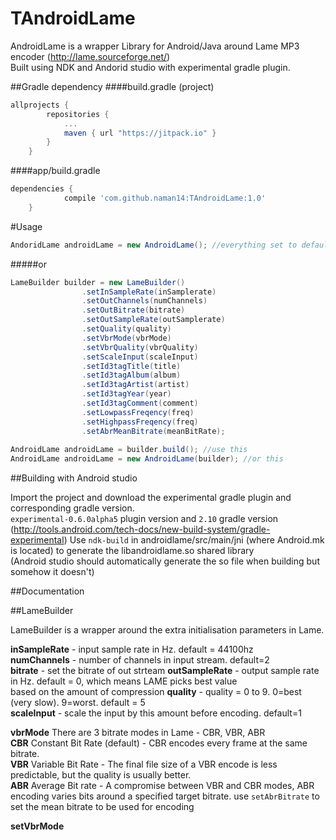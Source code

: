 # TAndroidLame

AndroidLame is a wrapper Library for Android/Java around Lame MP3 encoder (http://lame.sourceforge.net/)   
Built using NDK and Andorid studio with experimental gradle plugin.

##Gradle dependency
####build.gradle (project)
```gradle
allprojects {
		repositories {
			...
			maven { url "https://jitpack.io" }
		}
	}
```
####app/build.gradle
```gradle
dependencies {
	        compile 'com.github.naman14:TAndroidLame:1.0'
	}
```	

#Usage

```java
AndoridLame androidLame = new AndroidLame(); //everything set to defaults
```
#####or

```java
LameBuilder builder = new LameBuilder()
                .setInSampleRate(inSamplerate)
                .setOutChannels(numChannels)
                .setOutBitrate(bitrate)
                .setOutSampleRate(outSamplerate)
                .setQuality(quality)
                .setVbrMode(vbrMode)
                .setVbrQuality(vbrQuality)
                .setScaleInput(scaleInput)
                .setId3tagTitle(title)
                .setId3tagAlbum(album)
                .setId3tagArtist(artist)
                .setId3tagYear(year)
                .setId3tagComment(comment)
                .setLowpassFreqency(freq)
                .setHighpassFreqency(freq)
                .setAbrMeanBitrate(meanBitRate);
              
AndroidLame androidLame = builder.build(); //use this
AndroidLame androidLame = new AndroidLame(builder); //or this
```
##Building with Android studio

Import the project and download the experimental gradle plugin and corresponding gradle version.  
`experimental-0.6.0alpha5` plugin version and `2.10` gradle version  
(http://tools.android.com/tech-docs/new-build-system/gradle-experimental)
Use `ndk-build` in androidlame/src/main/jni (where Android.mk is located) to generate the libandroidlame.so shared library  
(Android studio should automatically generate the so file when building but somehow it doesn't)

##Documentation

##LameBuilder

LameBuilder is a wrapper around the extra initialisation parameters in Lame.

**inSampleRate** - input sample rate in Hz.  default = 44100hz   
**numChannels** - number of channels in input stream. default=2  
**bitrate** - set the bitrate of out strteam
**outSampleRate** -   output sample rate in Hz.  default = 0, which means LAME picks best value  
  based on the amount of compression
**quality** - quality = 0 to 9.  0=best (very slow).  9=worst. default = 5  
**scaleInput** - scale the input by this amount before encoding.  default=1    

**vbrMode**
There are 3 bitrate modes in Lame - CBR, VBR, ABR  
**CBR** Constant Bit Rate (default) - CBR encodes every frame at the same bitrate.  
**VBR** Variable Bit Rate  - The final file size of a VBR encode is less predictable, but the quality is usually better.  
**ABR** Average Bit rate - A compromise between VBR and CBR modes, ABR encoding varies bits around a specified target bitrate. use `setAbrBitrate` to set the mean bitrate to be used for encoding

**setVbrMode**


